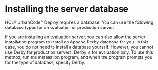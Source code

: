 # Installing the server database

HCL® UrbanCode™ Deploy requires a database. You can use the following database types for an evaluation or production server.

If you are installing an evaluation server, you can also allow the server installation program to install an Apache Derby database for you. In this case, you do not need to install a database yourself. However, you cannot use Derby for production servers. Derby is for evaluation only. To use this method, run the installation program, and when the program prompts you for the type of database, specify Derby.

